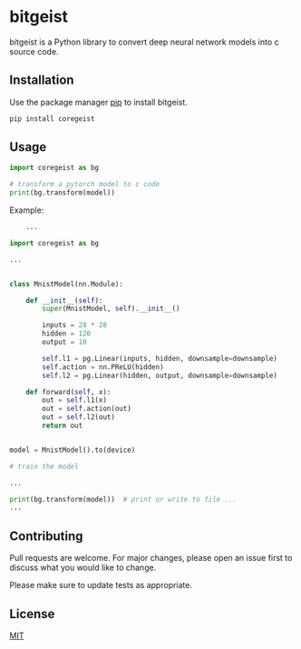 # bitgeist

bitgeist is a Python library to convert deep neural network models into c source code.


## Installation

Use the package manager [pip](https://pip.pypa.io/en/stable/) to install bitgeist.

```bash
pip install coregeist
```

## Usage

```python
import coregeist as bg

# transform a pytorch model to c code
print(bg.transform(model))

```

Example:

````python
    ...

import coregeist as bg

...


class MnistModel(nn.Module):

    def __init__(self):
        super(MnistModel, self).__init__()

        inputs = 28 * 28
        hidden = 120
        output = 10

        self.l1 = pg.Linear(inputs, hidden, downsample=downsample)
        self.action = nn.PReLU(hidden)
        self.l2 = pg.Linear(hidden, output, downsample=downsample)

    def forward(self, x):
        out = self.l1(x)
        out = self.action(out)
        out = self.l2(out)
        return out


model = MnistModel().to(device)

# train the model 

...

print(bg.transform(model))  # print or write to file ...
...
````

## Contributing

Pull requests are welcome. For major changes, please open an issue first to discuss what you would like to change.

Please make sure to update tests as appropriate.

## License

[MIT](https://choosealicense.com/licenses/mit/)
